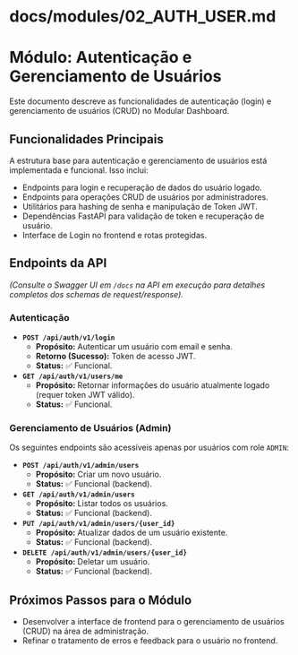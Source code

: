 # docs/modules/02_AUTH_USER.md
# Módulo: Autenticação e Gerenciamento de Usuários

Este documento descreve as funcionalidades de autenticação (login) e gerenciamento de usuários (CRUD) no Modular Dashboard.

## Funcionalidades Principais
A estrutura base para autenticação e gerenciamento de usuários está implementada e funcional. Isso inclui:
* Endpoints para login e recuperação de dados do usuário logado.
* Endpoints para operações CRUD de usuários por administradores.
* Utilitários para hashing de senha e manipulação de Token JWT.
* Dependências FastAPI para validação de token e recuperação de usuário.
* Interface de Login no frontend e rotas protegidas.

## Endpoints da API

*(Consulte o Swagger UI em `/docs` na API em execução para detalhes completos dos schemas de request/response).*

### Autenticação
* **`POST /api/auth/v1/login`**
    * **Propósito:** Autenticar um usuário com email e senha.
    * **Retorno (Sucesso):** Token de acesso JWT.
    * **Status:** ✅ Funcional.
* **`GET /api/auth/v1/users/me`**
    * **Propósito:** Retornar informações do usuário atualmente logado (requer token JWT válido).
    * **Status:** ✅ Funcional.

### Gerenciamento de Usuários (Admin)
Os seguintes endpoints são acessíveis apenas por usuários com role `ADMIN`:
* **`POST /api/auth/v1/admin/users`**
    * **Propósito:** Criar um novo usuário.
    * **Status:** ✅ Funcional (backend).
* **`GET /api/auth/v1/admin/users`**
    * **Propósito:** Listar todos os usuários.
    * **Status:** ✅ Funcional (backend).
* **`PUT /api/auth/v1/admin/users/{user_id}`**
    * **Propósito:** Atualizar dados de um usuário existente.
    * **Status:** ✅ Funcional (backend).
* **`DELETE /api/auth/v1/admin/users/{user_id}`**
    * **Propósito:** Deletar um usuário.
    * **Status:** ✅ Funcional (backend).

## Próximos Passos para o Módulo

* Desenvolver a interface de frontend para o gerenciamento de usuários (CRUD) na área de administração.
* Refinar o tratamento de erros e feedback para o usuário no frontend.